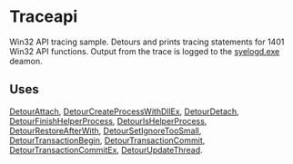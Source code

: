Traceapi
========

Win32 API tracing sample. Detours and prints tracing statements for 1401
Win32 API functions. Output from the trace is logged to the
[syelogd.exe](SampleSyelog) deamon.

Uses
----

[DetourAttach](DetourAttach),
[DetourCreateProcessWithDllEx](DetourCreateProcessWithDllEx),
[DetourDetach](DetourDetach),
[DetourFinishHelperProcess](DetourFinishHelperProcess),
[DetourIsHelperProcess](DetourIsHelperProcess),
[DetourRestoreAfterWith](DetourRestoreAfterWith),
[DetourSetIgnoreTooSmall](DetourSetIgnoreTooSmall),
[DetourTransactionBegin](DetourTransactionBegin),
[DetourTransactionCommit](DetourTransactionCommit),
[DetourTransactionCommitEx](DetourTransactionCommitEx),
[DetourUpdateThread](DetourUpdateThread).
